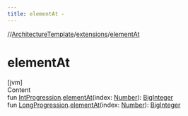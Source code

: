 ```yaml
---
title: elementAt -
---
```

//[ArchitectureTemplate](../index.md)/[extensions](index.md)/[elementAt](element-at.md)



# elementAt  
[jvm]  
Content  
fun [IntProgression](https://kotlinlang.org/api/latest/jvm/stdlib/kotlin.ranges/-int-progression/index.html).[elementAt](element-at.md)(index: [Number](https://kotlinlang.org/api/latest/jvm/stdlib/kotlin/-number/index.html)): [BigInteger](https://docs.oracle.com/javase/8/docs/api/java/math/BigInteger.html)  
fun [LongProgression](https://kotlinlang.org/api/latest/jvm/stdlib/kotlin.ranges/-long-progression/index.html).[elementAt](element-at.md)(index: [Number](https://kotlinlang.org/api/latest/jvm/stdlib/kotlin/-number/index.html)): [BigInteger](https://docs.oracle.com/javase/8/docs/api/java/math/BigInteger.html)  



